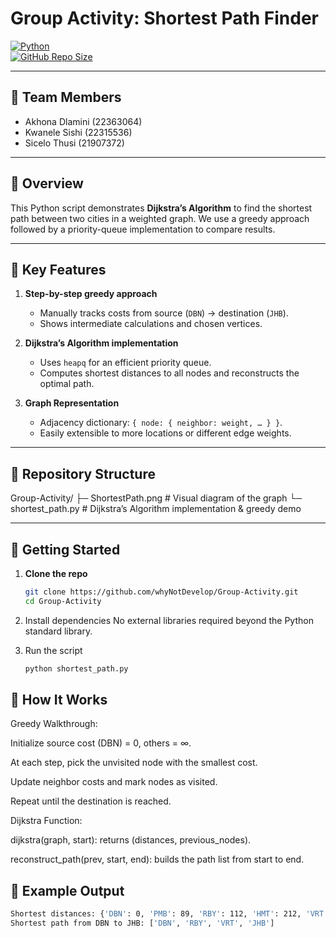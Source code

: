 # Group Activity: Shortest Path Finder

[![Python](https://img.shields.io/badge/Python-3.x-blue?style=for-the-badge&logo=python)](https://www.python.org/)  
[![GitHub Repo Size](https://img.shields.io/github/repo-size/whyNotDevelop/Group-Activity?style=flat)](https://github.com/whyNotDevelop/Group-Activity)  

---

## 👥 Team Members

- Akhona Dlamini (22363064)  
- Kwanele Sishi (22315536)  
- Sicelo Thusi (21907372)  

---

## 📖 Overview

This Python script demonstrates **Dijkstra’s Algorithm** to find the shortest path between two cities in a weighted graph. We use a greedy approach followed by a priority-queue implementation to compare results.

---

## 🔑 Key Features

1. **Step-by-step greedy approach**  
   - Manually tracks costs from source (`DBN`) → destination (`JHB`).  
   - Shows intermediate calculations and chosen vertices.  

2. **Dijkstra’s Algorithm implementation**  
   - Uses `heapq` for an efficient priority queue.  
   - Computes shortest distances to all nodes and reconstructs the optimal path.

3. **Graph Representation**  
   - Adjacency dictionary: `{ node: { neighbor: weight, … } }`.  
   - Easily extensible to more locations or different edge weights.

---

## 📂 Repository Structure
Group-Activity/
├─ ShortestPath.png # Visual diagram of the graph
└─ shortest_path.py # Dijkstra’s Algorithm implementation & greedy demo


---

## 🚀 Getting Started

1. **Clone the repo**  
   ```bash
   git clone https://github.com/whyNotDevelop/Group-Activity.git
   cd Group-Activity
2. Install dependencies
No external libraries required beyond the Python standard library.

3. Run the script
   ```bash
   python shortest_path.py

## 🧩 How It Works
Greedy Walkthrough:

Initialize source cost (DBN) = 0, others = ∞.

At each step, pick the unvisited node with the smallest cost.

Update neighbor costs and mark nodes as visited.

Repeat until the destination is reached.

Dijkstra Function:

dijkstra(graph, start): returns (distances, previous_nodes).

reconstruct_path(prev, start, end): builds the path list from start to end.

## 📜 Example Output
```bash
Shortest distances: {'DBN': 0, 'PMB': 89, 'RBY': 112, 'HMT': 212, 'VRT': 218, 'JHB': 324}
Shortest path from DBN to JHB: ['DBN', 'RBY', 'VRT', 'JHB']


